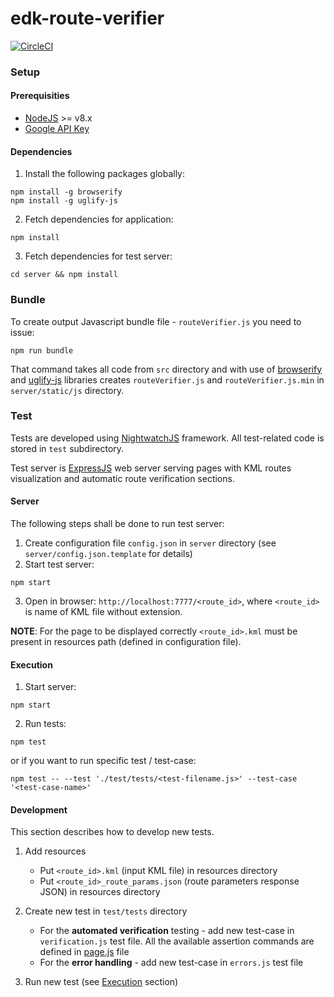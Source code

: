 # edk-route-verifier
[![CircleCI](https://circleci.com/gh/cloudify-cosmo/cloudify-stage.svg?style=svg)](https://circleci.com/gh/qooban/edk-route-verifier)


### Setup
#### Prerequisities
* [NodeJS](https://nodejs.org)  >= v8.x
* [Google API Key](https://developers.google.com/maps/documentation/javascript/get-api-key)

#### Dependencies
1. Install the following packages globally:
```
npm install -g browserify
npm install -g uglify-js
```
2. Fetch dependencies for application:
```
npm install
```
3. Fetch dependencies for test server:
```
cd server && npm install
```

### Bundle
To create output Javascript bundle file - `routeVerifier.js` you need to issue:
```
npm run bundle
```
That command takes all code from `src` directory and with use of [browserify](http://browserify.org/) and [uglify-js](http://lisperator.net/uglifyjs/) libraries creates `routeVerifier.js` and `routeVerifier.js.min` in `server/static/js` directory.

### Test 

Tests are developed using [NightwatchJS](http://nightwatchjs.org/) framework. All test-related code is stored in `test` subdirectory.

Test server is [ExpressJS](https://expressjs.com/) web server serving pages with KML routes visualization and automatic route  verification sections.

#### Server
The following steps shall be done to run test server:
1. Create configuration file `config.json` in `server` directory (see `server/config.json.template` for details)
2. Start test server: 
```
npm start
```
3. Open in browser: `http://localhost:7777/<route_id>`, where `<route_id>` is name of KML file without extension. 

**NOTE**: For the page to be displayed correctly `<route_id>.kml` must be present in resources path (defined in configuration file).
 
#### Execution
1. Start server: 
```
npm start
```
2. Run tests: 
```
npm test
```
or if you want to run specific test / test-case:
```
npm test -- --test './test/tests/<test-filename.js>' --test-case '<test-case-name>'
```

#### Development

This section describes how to develop new tests.

1. Add resources
    * Put `<route_id>.kml` (input KML file) in resources directory
    * Put `<route_id>_route_params.json` (route parameters response JSON) in resources directory

2. Create new test in `test/tests` directory
    * For the **automated verification** testing - add new test-case in `verification.js` test file. All the available assertion commands are defined in  [page.js](test/pages/page.js) file
    * For the **error handling** - add new test-case in `errors.js` test file 

3. Run new test (see [Execution](#Execution) section)